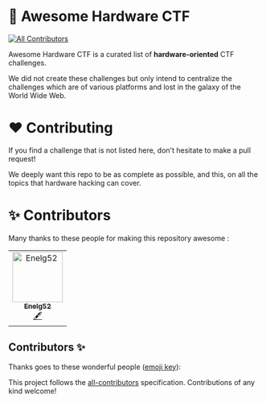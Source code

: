 # 🧰 Awesome Hardware CTF
<!-- ALL-CONTRIBUTORS-BADGE:START - Do not remove or modify this section -->
[![All Contributors](https://img.shields.io/badge/all_contributors-1-orange.svg?style=flat-square)](#contributors-)
<!-- ALL-CONTRIBUTORS-BADGE:END -->

Awesome Hardware CTF is a curated list of **hardware-oriented** CTF challenges.

We did not create these challenges but only intend to centralize the challenges which are of various platforms and lost in the galaxy of the World Wide Web.

# ❤️ Contributing

If you find a challenge that is not listed here, don't hesitate to make a pull request!

We deeply want this repo to be as complete as possible, and this, on all the topics that hardware hacking can cover.

# ✨ Contributors

Many thanks to these people for making this repository awesome :

<!-- ALL-CONTRIBUTORS-LIST:START - Do not remove or modify this section -->
<!-- prettier-ignore-start -->
<!-- markdownlint-disable -->
<table>
  <tbody>
    <tr>
      <td align="center"><a href="https://github.com/Enelg52"><img src="https://avatars.githubusercontent.com/u/70370923?v=4?s=100" width="100px;" alt="Enelg52"/><br /><sub><b>Enelg52</b></sub></a><br /><a href="#content-Enelg52" title="Content">🖋</a></td>
    </tr>
  </tbody>
</table>

<!-- markdownlint-restore -->
<!-- prettier-ignore-end -->

<!-- ALL-CONTRIBUTORS-LIST:END -->

## Contributors ✨

Thanks goes to these wonderful people ([emoji key](https://allcontributors.org/docs/en/emoji-key)):

<!-- ALL-CONTRIBUTORS-LIST:START - Do not remove or modify this section -->
<!-- prettier-ignore-start -->
<!-- markdownlint-disable -->
<!-- markdownlint-restore -->
<!-- prettier-ignore-end -->
<!-- ALL-CONTRIBUTORS-LIST:END -->

This project follows the [all-contributors](https://github.com/all-contributors/all-contributors) specification. Contributions of any kind welcome!